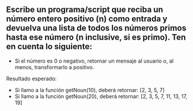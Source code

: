 ## Escribe un programa/script que reciba un número entero positivo (n) como entrada y devuelva una lista de todos los números primos hasta ese número (n inclusive, si es primo). Ten en cuenta lo siguiente:

* Si el número es 0 o negativo, retornar un mensaje al usuario o, al menos, transformarlo a positivo.

Resultado esperado:
* Si llamo a la función getNoun(10), deberá retornar: [2, 3, 5, 7]
* Si llamo a la función getNoun(20), deberá retornar: [2, 3, 5, 7, 11, 13, 17, 19]